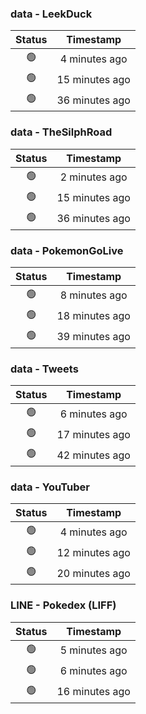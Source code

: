 ### data - LeekDuck
| Status | Timestamp |
|:------:|:---------:|
| 🟢 | 4 minutes ago |
| 🟢 | 15 minutes ago |
| 🟢 | 36 minutes ago |

### data - TheSilphRoad
| Status | Timestamp |
|:------:|:---------:|
| 🟢 | 2 minutes ago |
| 🟢 | 15 minutes ago |
| 🟢 | 36 minutes ago |

### data - PokemonGoLive
| Status | Timestamp |
|:------:|:---------:|
| 🟢 | 8 minutes ago |
| 🟢 | 18 minutes ago |
| 🟢 | 39 minutes ago |

### data - Tweets
| Status | Timestamp |
|:------:|:---------:|
| 🟢 | 6 minutes ago |
| 🟢 | 17 minutes ago |
| 🟢 | 42 minutes ago |

### data - YouTuber
| Status | Timestamp |
|:------:|:---------:|
| 🟢 | 4 minutes ago |
| 🟢 | 12 minutes ago |
| 🟢 | 20 minutes ago |

### LINE - Pokedex (LIFF)
| Status | Timestamp |
|:------:|:---------:|
| 🟢 | 5 minutes ago |
| 🟢 | 6 minutes ago |
| 🟢 | 16 minutes ago |

